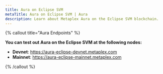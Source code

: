 ```yaml
---
title: Aura on Eclipse SVM
metaTitle: Aura on Eclipse SVM | Aura
description: Learn about Metaplex Aura on the Eclipse SVM blockchain.
---
```


{% callout title="Aura Endpoints" %}

**You can test out Aura on the Eclipse SVM at the following nodes:**
- **Devnet**: https://aura-eclipse-devnet.metaplex.com 
- **Mainnet**: https://aura-eclipse-mainnet.metaplex.com 

{% /callout %}